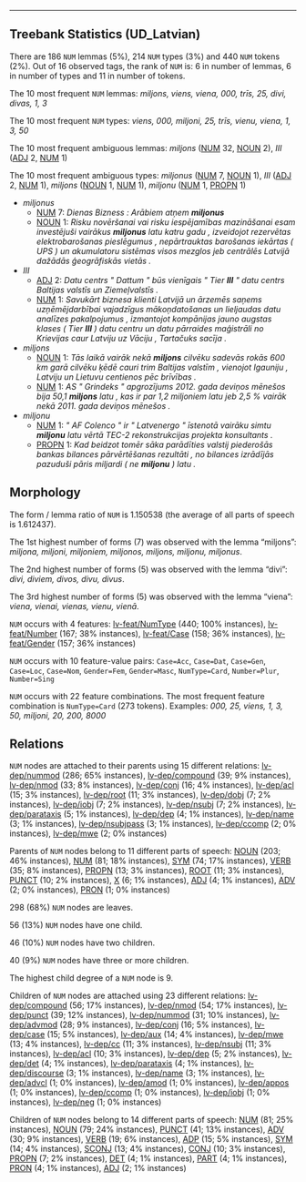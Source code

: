 

--------------------------------------------------------------------------------

## Treebank Statistics (UD_Latvian)

There are 186 `NUM` lemmas (5%), 214 `NUM` types (3%) and 440 `NUM` tokens (2%).
Out of 16 observed tags, the rank of `NUM` is: 6 in number of lemmas, 6 in number of types and 11 in number of tokens.

The 10 most frequent `NUM` lemmas: <em>miljons, viens, viena, 000, trīs, 25, divi, divas, 1, 3</em>

The 10 most frequent `NUM` types:  <em>viens, 000, miljoni, 25, trīs, vienu, viena, 1, 3, 50</em>

The 10 most frequent ambiguous lemmas: <em>miljons</em> ([NUM]() 32, [NOUN]() 2), <em>III</em> ([ADJ]() 2, [NUM]() 1)

The 10 most frequent ambiguous types:  <em>miljonus</em> ([NUM]() 7, [NOUN]() 1), <em>III</em> ([ADJ]() 2, [NUM]() 1), <em>miljons</em> ([NOUN]() 1, [NUM]() 1), <em>miljonu</em> ([NUM]() 1, [PROPN]() 1)


* <em>miljonus</em>
  * [NUM]() 7: <em>Dienas Bizness : Arābiem atņem <b>miljonus</b></em>
  * [NOUN]() 1: <em>Risku novēršanai vai risku iespējamības mazināšanai esam investējuši vairākus <b>miljonus</b> latu katru gadu , izveidojot rezervētas elektrobarošanas pieslēgumus , nepārtrauktas barošanas iekārtas ( UPS ) un akumulatoru sistēmas visos mezglos jeb centrālēs Latvijā dažādās ģeogrāfiskās vietās .</em>
* <em>III</em>
  * [ADJ]() 2: <em>Datu centrs " Dattum " būs vienīgais " Tier <b>III</b> " datu centrs Baltijas valstīs un Ziemeļvalstīs .</em>
  * [NUM]() 1: <em>Savukārt biznesa klienti Latvijā un ārzemēs saņems uzņēmējdarbībai vajadzīgus mākoņdatošanas un lieljaudas datu analīzes pakalpojumus , izmantojot kompānijas jauno augstas klases ( Tier <b>III</b> ) datu centru un datu pārraides maģistrāli no Krievijas caur Latviju uz Vāciju , Tartačuks sacīja .</em>
* <em>miljons</em>
  * [NOUN]() 1: <em>Tās laikā vairāk nekā <b>miljons</b> cilvēku sadevās rokās 600 km garā cilvēku ķēdē cauri trim Baltijas valstīm , vienojot Igauniju , Latviju un Lietuvu centienos pēc brīvības .</em>
  * [NUM]() 1: <em>AS " Grindeks " apgrozījums 2012. gada deviņos mēnešos bija 50,1 <b>miljons</b> latu , kas ir par 1,2 miljoniem latu jeb 2,5 % vairāk nekā 2011. gada deviņos mēnešos .</em>
* <em>miljonu</em>
  * [NUM]() 1: <em>" AF Colenco " ir " Latvenergo " īstenotā vairāku simtu <b>miljonu</b> latu vērtā TEC-2 rekonstrukcijas projekta konsultants .</em>
  * [PROPN]() 1: <em>Kad beidzot tomēr sāka parādīties valstij piederošās bankas bilances pārvērtēšanas rezultāti , no bilances izrādījās pazuduši pāris miljardi ( ne <b>miljonu</b> ) latu .</em>

## Morphology

The form / lemma ratio of `NUM` is 1.150538 (the average of all parts of speech is 1.612437).

The 1st highest number of forms (7) was observed with the lemma “miljons”: <em>miljona, miljoni, miljoniem, miljonos, miljons, miljonu, miljonus</em>.

The 2nd highest number of forms (5) was observed with the lemma “divi”: <em>divi, diviem, divos, divu, divus</em>.

The 3rd highest number of forms (5) was observed with the lemma “viena”: <em>viena, vienai, vienas, vienu, vienā</em>.

`NUM` occurs with 4 features: [lv-feat/NumType]() (440; 100% instances), [lv-feat/Number]() (167; 38% instances), [lv-feat/Case]() (158; 36% instances), [lv-feat/Gender]() (157; 36% instances)

`NUM` occurs with 10 feature-value pairs: `Case=Acc`, `Case=Dat`, `Case=Gen`, `Case=Loc`, `Case=Nom`, `Gender=Fem`, `Gender=Masc`, `NumType=Card`, `Number=Plur`, `Number=Sing`

`NUM` occurs with 22 feature combinations.
The most frequent feature combination is `NumType=Card` (273 tokens).
Examples: <em>000, 25, viens, 1, 3, 50, miljoni, 20, 200, 8000</em>


## Relations

`NUM` nodes are attached to their parents using 15 different relations: [lv-dep/nummod]() (286; 65% instances), [lv-dep/compound]() (39; 9% instances), [lv-dep/nmod]() (33; 8% instances), [lv-dep/conj]() (16; 4% instances), [lv-dep/acl]() (15; 3% instances), [lv-dep/root]() (11; 3% instances), [lv-dep/dobj]() (7; 2% instances), [lv-dep/iobj]() (7; 2% instances), [lv-dep/nsubj]() (7; 2% instances), [lv-dep/parataxis]() (5; 1% instances), [lv-dep/dep]() (4; 1% instances), [lv-dep/name]() (3; 1% instances), [lv-dep/nsubjpass]() (3; 1% instances), [lv-dep/ccomp]() (2; 0% instances), [lv-dep/mwe]() (2; 0% instances)

Parents of `NUM` nodes belong to 11 different parts of speech: [NOUN]() (203; 46% instances), [NUM]() (81; 18% instances), [SYM]() (74; 17% instances), [VERB]() (35; 8% instances), [PROPN]() (13; 3% instances), [ROOT]() (11; 3% instances), [PUNCT]() (10; 2% instances), [X]() (6; 1% instances), [ADJ]() (4; 1% instances), [ADV]() (2; 0% instances), [PRON]() (1; 0% instances)

298 (68%) `NUM` nodes are leaves.

56 (13%) `NUM` nodes have one child.

46 (10%) `NUM` nodes have two children.

40 (9%) `NUM` nodes have three or more children.

The highest child degree of a `NUM` node is 9.

Children of `NUM` nodes are attached using 23 different relations: [lv-dep/compound]() (56; 17% instances), [lv-dep/nmod]() (54; 17% instances), [lv-dep/punct]() (39; 12% instances), [lv-dep/nummod]() (31; 10% instances), [lv-dep/advmod]() (28; 9% instances), [lv-dep/conj]() (16; 5% instances), [lv-dep/case]() (15; 5% instances), [lv-dep/aux]() (14; 4% instances), [lv-dep/mwe]() (13; 4% instances), [lv-dep/cc]() (11; 3% instances), [lv-dep/nsubj]() (11; 3% instances), [lv-dep/acl]() (10; 3% instances), [lv-dep/dep]() (5; 2% instances), [lv-dep/det]() (4; 1% instances), [lv-dep/parataxis]() (4; 1% instances), [lv-dep/discourse]() (3; 1% instances), [lv-dep/name]() (3; 1% instances), [lv-dep/advcl]() (1; 0% instances), [lv-dep/amod]() (1; 0% instances), [lv-dep/appos]() (1; 0% instances), [lv-dep/ccomp]() (1; 0% instances), [lv-dep/iobj]() (1; 0% instances), [lv-dep/neg]() (1; 0% instances)

Children of `NUM` nodes belong to 14 different parts of speech: [NUM]() (81; 25% instances), [NOUN]() (79; 24% instances), [PUNCT]() (41; 13% instances), [ADV]() (30; 9% instances), [VERB]() (19; 6% instances), [ADP]() (15; 5% instances), [SYM]() (14; 4% instances), [SCONJ]() (13; 4% instances), [CONJ]() (10; 3% instances), [PROPN]() (7; 2% instances), [DET]() (4; 1% instances), [PART]() (4; 1% instances), [PRON]() (4; 1% instances), [ADJ]() (2; 1% instances)

